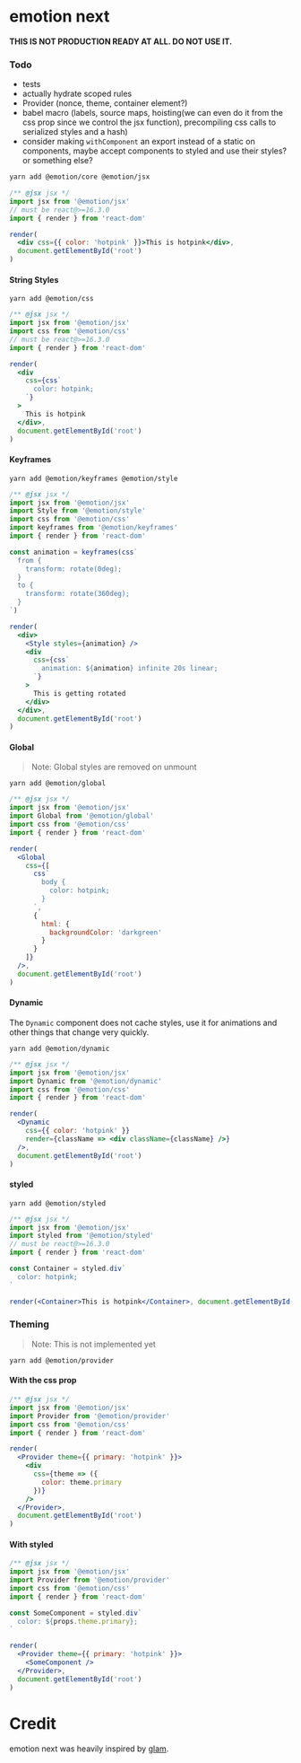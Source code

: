 # emotion next

**THIS IS NOT PRODUCTION READY AT ALL. DO NOT USE IT.**

### Todo

* tests
* actually hydrate scoped rules
* Provider (nonce, theme, container element?)
* babel macro (labels, source maps, hoisting(we can even do it from the css prop since we control the jsx function), precompiling css calls to serialized styles and a hash)
* consider making `withComponent` an export instead of a static on components, maybe accept components to styled and use their styles? or something else?

```bash
yarn add @emotion/core @emotion/jsx
```

```jsx
/** @jsx jsx */
import jsx from '@emotion/jsx'
// must be react@>=16.3.0
import { render } from 'react-dom'

render(
  <div css={{ color: 'hotpink' }}>This is hotpink</div>,
  document.getElementById('root')
)
```

#### String Styles

```
yarn add @emotion/css
```

```jsx
/** @jsx jsx */
import jsx from '@emotion/jsx'
import css from '@emotion/css'
// must be react@>=16.3.0
import { render } from 'react-dom'

render(
  <div
    css={css`
      color: hotpink;
    `}
  >
    This is hotpink
  </div>,
  document.getElementById('root')
)
```

#### Keyframes

```
yarn add @emotion/keyframes @emotion/style
```

```jsx
/** @jsx jsx */
import jsx from '@emotion/jsx'
import Style from '@emotion/style'
import css from '@emotion/css'
import keyframes from '@emotion/keyframes'
import { render } from 'react-dom'

const animation = keyframes(css`
  from {
    transform: rotate(0deg);
  }
  to {
    transform: rotate(360deg);
  }
`)

render(
  <div>
    <Style styles={animation} />
    <div
      css={css`
        animation: ${animation} infinite 20s linear;
      `}
    >
      This is getting rotated
    </div>
  </div>,
  document.getElementById('root')
)
```

#### Global

> Note: Global styles are removed on unmount

```
yarn add @emotion/global
```

```jsx
/** @jsx jsx */
import jsx from '@emotion/jsx'
import Global from '@emotion/global'
import css from '@emotion/css'
import { render } from 'react-dom'

render(
  <Global
    css={[
      css`
        body {
          color: hotpink;
        }
      `,
      {
        html: {
          backgroundColor: 'darkgreen'
        }
      }
    ]}
  />,
  document.getElementById('root')
)
```

#### Dynamic

The `Dynamic` component does not cache styles, use it for animations and other things that change very quickly.

```
yarn add @emotion/dynamic
```

```jsx
/** @jsx jsx */
import jsx from '@emotion/jsx'
import Dynamic from '@emotion/dynamic'
import css from '@emotion/css'
import { render } from 'react-dom'

render(
  <Dynamic
    css={{ color: 'hotpink' }}
    render={className => <div className={className} />}
  />,
  document.getElementById('root')
)
```

#### styled

```
yarn add @emotion/styled
```

```jsx
/** @jsx jsx */
import jsx from '@emotion/jsx'
import styled from '@emotion/styled'
// must be react@>=16.3.0
import { render } from 'react-dom'

const Container = styled.div`
  color: hotpink;
`

render(<Container>This is hotpink</Container>, document.getElementById('root'))
```

### Theming

> Note: This is not implemented yet

```
yarn add @emotion/provider
```

#### With the css prop

```jsx
/** @jsx jsx */
import jsx from '@emotion/jsx'
import Provider from '@emotion/provider'
import css from '@emotion/css'
import { render } from 'react-dom'

render(
  <Provider theme={{ primary: 'hotpink' }}>
    <div
      css={theme => ({
        color: theme.primary
      })}
    />
  </Provider>,
  document.getElementById('root')
)
```

#### With styled

```jsx
/** @jsx jsx */
import jsx from '@emotion/jsx'
import Provider from '@emotion/provider'
import css from '@emotion/css'
import { render } from 'react-dom'

const SomeComponent = styled.div`
  color: ${props.theme.primary};
`

render(
  <Provider theme={{ primary: 'hotpink' }}>
    <SomeComponent />
  </Provider>,
  document.getElementById('root')
)
```

# Credit

emotion next was heavily inspired by [glam](https://github.com/threepointone/glam).
